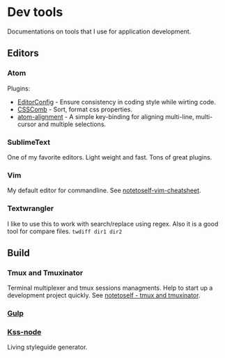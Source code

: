 # Dev tools
Documentations on tools that I use for application development.

## Editors
### Atom
Plugins:  
* [EditorConfig](http://editorconfig.org/) - Ensure consistency in coding style while wirting code.
* [CSSComb](https://atom.io/packages/csscomb) - Sort, format css properties.
* [atom-alignment](https://atom.io/packages/atom-alignment) - A simple key-binding for aligning multi-line, multi-cursor and multiple selections.

### SublimeText
One of my favorite editors. Light weight and fast. Tons of great plugins.

### Vim
My default editor for commandline. See [notetoself-vim-cheatsheet](http://leoman730.github.io/notetoself/2016/02/24/vim-cheatsheet).

### Textwrangler
I like to use this to work with search/replace using regex. Also it is a good tool for compare files. ``twdiff dir1 dir2``

## Build
### Tmux and Tmuxinator
Terminal multiplexer and tmux sessions managments. Help to start up a development project quickly. See [notetoself - tmux and tmuxinator](http://leoman730.github.io/notetoself/2016/11/17/tmux-and-tmuxinator).

### [Gulp](http://gulpjs.com/)

### [Kss-node](https://github.com/kss-node/kss-node)
Living styleguide generator. 
